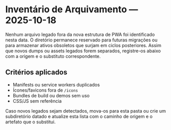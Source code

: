# Inventário de Arquivamento — 2025-10-18

Nenhum arquivo legado fora da nova estrutura de PWA foi identificado nesta data. O diretório permanece reservado para futuras
migrações ou para armazenar ativos obsoletos que surjam em ciclos posteriores. Assim que novos dumps ou assets legados forem
separados, registre-os abaixo com a origem e o substituto correspondente.

## Critérios aplicados
- Manifests ou service workers duplicados
- Ícones/favicons fora de `/icons`
- Bundles de build ou demos sem uso
- CSS/JS sem referência

Caso novos legados sejam detectados, mova-os para esta pasta ou crie um subdiretório datado e atualize esta lista com o caminho
de origem e o artefato que o substitui.
